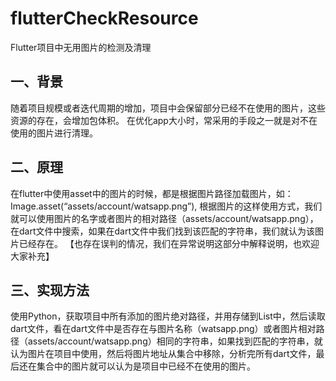 # flutterCheckResource
Flutter项目中无用图片的检测及清理

## 一、背景
随着项目规模或者迭代周期的增加，项目中会保留部分已经不在使用的图片，这些资源的存在，会增加包体积。
在优化app大小时，常采用的手段之一就是对不在使用的图片进行清理。

## 二、原理
在flutter中使用asset中的图片的时候，都是根据图片路径加载图片，如：Image.asset(“assets/account/watsapp.png”),
根据图片的这样使用方式，我们就可以使用图片的名字或者图片的相对路径（assets/account/watsapp.png），在dart文件中搜索，如果在dart文件中我们找到该匹配的字符串，我们就认为该图片已经存在。
【也存在误判的情况，我们在异常说明这部分中解释说明，也欢迎大家补充】

## 三、实现方法

使用Python，获取项目中所有添加的图片绝对路径，并用存储到List中，然后读取dart文件，看在dart文件中是否存在与图片名称（watsapp.png）或者图片相对路径（assets/account/watsapp.png）相同的字符串，如果找到匹配的字符串，就认为图片在项目中使用，然后将图片地址从集合中移除，分析完所有dart文件，最后还在集合中的图片就可以认为是项目中已经不在使用的图片。
